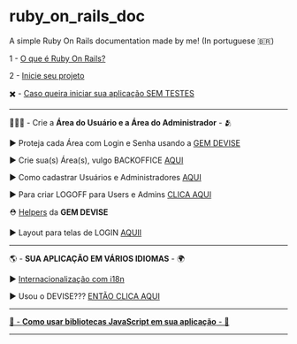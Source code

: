 # ruby_on_rails_doc

A simple Ruby On Rails documentation made by me! (In portuguese 🇧🇷)

1 - [O que é Ruby On Rails?](https://github.com/LeticiaBibiano/ruby_on_rails_doc/blob/main/o_que_e.md) 

2 - [Inicie seu projeto](https://github.com/LeticiaBibiano/ruby_on_rails_doc/blob/main/iniciando_um_projeto.md)

✖️ - [Caso queira iniciar sua aplicação SEM TESTES](https://github.com/LeticiaBibiano/ruby_on_rails_doc/blob/main/desabilitando_testes.md)

---

🧑‍🤝‍🧑 - Crie a **Área do Usuário e a Área do Administrador** - 🫂 

   ▶️ Proteja cada Área com Login e Senha usando a [GEM DEVISE](https://github.com/LeticiaBibiano/ruby_on_rails_doc/blob/main/gem_devise.md)
   
   ▶️ Crie sua(s) Área(s), vulgo BACKOFFICE [AQUI](https://github.com/LeticiaBibiano/ruby_on_rails_doc/blob/main/backoffice.md)
   
   ▶️ Como cadastrar Usuários e Administradores [AQUI](https://github.com/LeticiaBibiano/ruby_on_rails_doc/blob/main/usuario_admin_padrao.md)
   
   ▶️ Para criar LOGOFF para Users e Admins [CLICA AQUI](https://github.com/LeticiaBibiano/ruby_on_rails_doc/blob/main/logoff_devise.md)
   
   ⛑️ [Helpers](https://github.com/LeticiaBibiano/ruby_on_rails_doc/blob/main/helpers_devise.md) da **GEM DEVISE**
   
   ▶️  Layout para telas de LOGIN [AQUII](https://github.com/LeticiaBibiano/ruby_on_rails_doc/blob/main/devise_controller.md)
   
   
---

🌎 - **SUA APLICAÇ󠁮󠁧󠁿ÃO EM VÁRIOS IDIOMAS** - 🌍

   ▶️ [Internacionalização com i18n](https://github.com/LeticiaBibiano/ruby_on_rails_doc/blob/main/i18n.md)

   ▶️ Usou o DEVISE??? [ENTÃO CLICA AQUI](https://github.com/LeticiaBibiano/ruby_on_rails_doc/blob/main/i18n_devise.md)
   
---

[📘 - **Como usar bibliotecas JavaScript em sua aplicação** - 📖](https://github.com/LeticiaBibiano/ruby_on_rails_doc/blob/main/biblioteca_JS.md)

---

